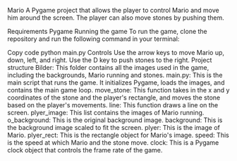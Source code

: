 Mario
A Pygame project that allows the player to control Mario and move him around the screen. The player can also move stones by pushing them.

Requirements
Pygame
Running the game
To run the game, clone the repository and run the following command in your terminal:

Copy code
python main.py
Controls
Use the arrow keys to move Mario up, down, left, and right.
Use the D key to push stones to the right.
Project structure
Bilder: This folder contains all the images used in the game, including the backgrounds, Mario running and stones.
main.py: This is the main script that runs the game. It initializes Pygame, loads the images, and contains the main game loop.
move_stone: This function takes in the x and y coordinates of the stone and the player's rectangle, and moves the stone based on the player's movements.
line: This function draws a line on the screen.
plyer_image: This list contains the images of Mario running.
o_background: This is the original background image.
background: This is the background image scaled to fit the screen.
plyer: This is the image of Mario.
plyer_rect: This is the rectangle object for Mario's image.
speed: This is the speed at which Mario and the stone move.
clock: This is a Pygame clock object that controls the frame rate of the game.
